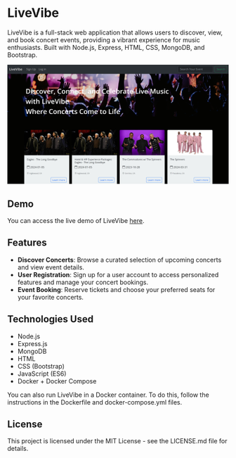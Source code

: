 # LiveVibe

LiveVibe is a full-stack web application that allows users to discover, view, and book concert events, providing a vibrant experience for music enthusiasts. Built with Node.js, Express, HTML, CSS, MongoDB, and Bootstrap.

![LiveVibe Preview](https://github.com/somayehva/LiveVibe/blob/main/LiveVibe.png)

## Demo

You can access the live demo of LiveVibe [here](link-to-your-live-demo).

## Features

- **Discover Concerts**: Browse a curated selection of upcoming concerts and view event details.
- **User Registration**: Sign up for a user account to access personalized features and manage your concert bookings.
- **Event Booking**: Reserve tickets and choose your preferred seats for your favorite concerts.

## Technologies Used
- Node.js
- Express.js
- MongoDB
- HTML
- CSS (Bootstrap)
- JavaScript (ES6)
- Docker + Docker Compose

You can also run LiveVibe in a Docker container. To do this, follow the instructions in the Dockerfile and docker-compose.yml files.

## License
This project is licensed under the MIT License - see the LICENSE.md file for details.

